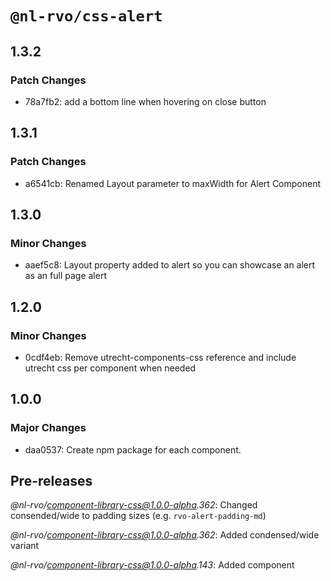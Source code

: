 # `@nl-rvo/css-alert`

## 1.3.2

### Patch Changes

- 78a7fb2: add a bottom line when hovering on close button

## 1.3.1

### Patch Changes

- a6541cb: Renamed Layout parameter to maxWidth for Alert Component

## 1.3.0

### Minor Changes

- aaef5c8: Layout property added to alert so you can showcase an alert as an full page alert

## 1.2.0

### Minor Changes

- 0cdf4eb: Remove utrecht-components-css reference and include utrecht css per component when needed

## 1.0.0

### Major Changes

- daa0537: Create npm package for each component.

## Pre-releases

_@nl-rvo/component-library-css@1.0.0-alpha.362_:
Changed consended/wide to padding sizes (e.g. `rvo-alert-padding-md`)

_@nl-rvo/component-library-css@1.0.0-alpha.362_:
Added condensed/wide variant

_@nl-rvo/component-library-css@1.0.0-alpha.143_:
Added component
